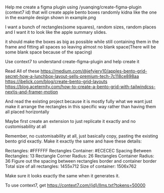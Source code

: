 Help me create a figma plugin using /yuanqing/create-figma-plugin (context7 id) that will create apple bento boxes randomly kidna like the one in the example design shown in example.png

I want a bunch of rectangles(some squares), random sizes, random places and I want it to look like the apple summary slides.

it should make the boxes as big as possible while still containing them in the frame and fitting all spaces so leaving almost no blank space(There will be some blank space because of the spacing)

Use context7 to understand create-figma-plugin and help create it

Read All of these
https://medium.com/@jefyjery10/apples-bento-grid-secret-how-a-lunchbox-layout-sells-premium-tech-7c118ce898aa
https://ibelick.com/blog/create-bento-grid-layouts
https://blog.aceternity.com/how-to-create-a-bento-grid-with-tailwindcss-nextjs-and-framer-motion

And read the existing project because it is mostly fully what we want just make it arrange the rectangles in this specific way rather than having them all placed horizontally

Maybe first create an extension to just replicate it exactly and no customisability at all

Remember, no customisability at all, just basically copy, pasting the existing bento grid exactly. Make it exactly the same and have these details:

Rectangles: #FFFFFF
Rectangles Container: #ECECEC
Spacing Between Rectangles: 13
Rectangle Corner Radius: 26
Rectangles Container Radius: 36
Figure out the spacing between rectangles border and container border
Total size of all rectangles: 1455x712
Size of container: 1506x762

Make sure it looks exactly the same when it generates it.

To use context7, get https://context7.com/{id}/llms.txt?tokens=50000